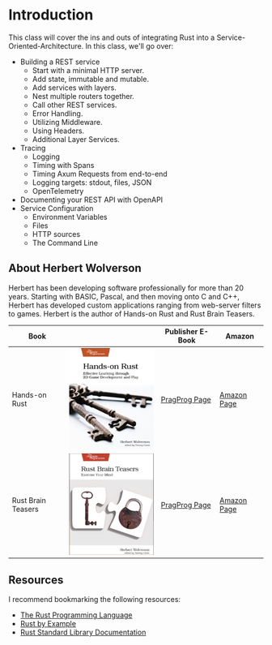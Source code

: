 # Introduction

This class will cover the ins and outs of integrating Rust into a Service-Oriented-Architecture. In this class, we'll go over:

* Building a REST service
    * Start with a minimal HTTP server.
    * Add state, immutable and mutable.
    * Add services with layers.
    * Nest multiple routers together.
    * Call other REST services.
    * Error Handling.
    * Utilizing Middleware.
    * Using Headers.
    * Additional Layer Services.
* Tracing
    * Logging
    * Timing with Spans
    * Timing Axum Requests from end-to-end
    * Logging targets: stdout, files, JSON
    * OpenTelemetry
* Documenting your REST API with OpenAPI
* Service Configuration
    * Environment Variables
    * Files
    * HTTP sources
    * The Command Line


## About Herbert Wolverson

Herbert has been developing software professionally for more than 20 years. Starting with BASIC, Pascal, and then moving onto C and C++, Herbert has developed custom applications ranging from web-server filters to games. Herbert is the author of Hands-on Rust and Rust Brain Teasers.

| Book | | Publisher E-Book | Amazon |
|------|-| -----------------|--------|
| Hands-on Rust | ![](./images/Hands-on-Rust.png) | [PragProg Page](https://pragprog.com/titles/hwrust/hands-on-rust/) | [Amazon Page](https://www.amazon.com/Hands-Rust-Effective-Learning-Development/dp/1680508164) |
| Rust Brain Teasers | ![](./images/Rust-Brain-Teasers.png) | [PragProg Page](https://pragprog.com/titles/hwrustbrain/rust-brain-teasers/) | [Amazon Page](https://www.amazon.com/Rust-Brain-Teasers-Pragmatic-Programmers/dp/1680509179) |

## Resources

I recommend bookmarking the following resources:

* [The Rust Programming Language](https://doc.rust-lang.org/book/)
* [Rust by Example](https://doc.rust-lang.org/rust-by-example/)
* [Rust Standard Library Documentation](https://doc.rust-lang.org/std/)
